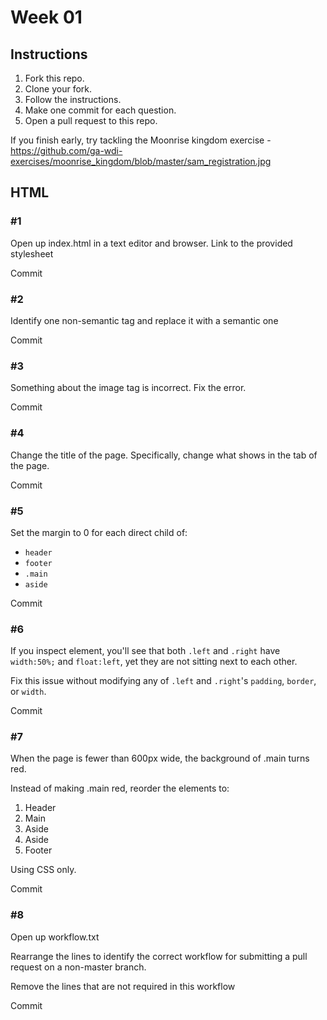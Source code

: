 # Week 01

## Instructions

1. Fork this repo.
2. Clone your fork.
3. Follow the instructions.
4. Make one commit for each question.
5. Open a pull request to this repo.

If you finish early, try tackling the Moonrise kingdom
exercise - https://github.com/ga-wdi-exercises/moonrise_kingdom/blob/master/sam_registration.jpg

## HTML

### #1

Open up index.html in a text editor and browser.
Link to the provided stylesheet

Commit

### #2

Identify one non-semantic tag and replace it with
a semantic one

Commit

### #3

Something about the image tag is incorrect. Fix the error.

Commit

### #4

Change the title of the page. Specifically, change what
shows in the tab of the page.

Commit

### #5

Set the margin to 0 for each direct child of:

- `header`
- `footer`
- `.main`
- `aside`

Commit

### #6

If you inspect element, you'll see that both
`.left` and `.right` have `width:50%;` and `float:left`, yet they are not sitting next to each other.

Fix this issue without modifying any of `.left` and `.right`'s `padding`, `border`, or `width`.

Commit

### #7

When the page is fewer than 600px wide, the background
of .main turns red.

Instead of making .main red, reorder the elements to:

1. Header
2. Main
3. Aside
4. Aside
5. Footer

Using CSS only.

Commit


### #8

Open up workflow.txt

Rearrange the lines to identify the correct workflow
for submitting a pull request on a non-master branch.

Remove the lines that are not required in this workflow

Commit
